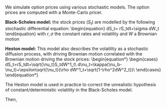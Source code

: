 We simulate option prices using various stochastic models. The option prices are computed with a Monte-Carlo pricer. 

**Black-Scholes model:** the stock prices $(S_t)$ are modelled by the following stochastic differential equation:
\begin{equation}
dS_t= rS_tdt+\sigma dW_t
\end{equation}
with $r,\sigma$ the constant rates and volatility and $W$ a Brownian motion

**Heston model:** This model also describes the volatility as a stochastic diffusion process, with driving Brownian motion correlated with the Brownian motion driving the stock prices:
\begin{equation*}
    \begin{cases}
      dS_t=rS_tdt+\sqrt{\nu_t}S_tdW^1_t\\
      d\nu_t=\kappa(\nu_b-\nu_t)+\epsilon\sqrt{\nu_t}(\rho dW^1_t+\sqrt{1-\rho^2dW^2_t})\\
    \end{cases}       
\end{equation*}

The Heston model is used in practice to correct the unrealistic hypothesis of constant/deterministic volatility in the Black-Scholes model.

Then, 

